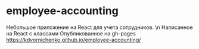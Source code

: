 # employee-accounting
Небольшое приложение на React для учета сотрудников. \n
Написанное на React с классами
Опубликованное на gh-pages https://kdvornichenko.github.io/employee-accounting/
